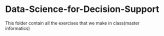 # Data-Science-for-Decision-Support
This folder contain all the exercises that we make in class(master informatics)

